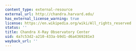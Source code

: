 ```yaml
---
content_type: external-resource
external_url: http://chandra.harvard.edu/
has_external_license_warning: true
license: https://en.wikipedia.org/wiki/All_rights_reserved
status: ''
title: Chandra X-Ray Observatory Center
uid: 4a7c53d2-a210-433a-b9d1-d6a4369281e3
wayback_url: ''
---
```


